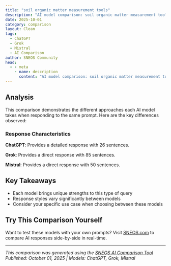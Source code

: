 ```yaml
---
title: "soil organic matter measurement tools"
description: "AI model comparison: soil organic matter measurement tools..."
date: 2025-10-01
category: comparison
layout: Clean
tags:
  - ChatGPT
  - Grok
  - Mistral
  - AI Comparison
author: SNEOS Community
head:
  - - meta
    - name: description
      content: "AI model comparison: soil organic matter measurement tools..."
---
```


<ChatComparison
  title="soil organic matter measurement tools"
  prompt="soil organic matter measurement tools"
  :responses='{
    "ChatGPT": "There are several tools and methods used to measure soil organic matter (SOM). The choice of tool depends on the accuracy needed, available resources, and the context of the measurement. Here are some commonly used tools and methods:\n\n### Laboratory-Based Methods\n1. **Loss on Ignition (LOI)**\n   - Procedure: Soil samples are dried, weighed, then heated at high temperatures (typically 375-550\u00B0C) to burn off organic matter.\n   - Measurement: The weight loss corresponds to the organic matter content.\n   - Tools Needed: Muffle furnace, drying oven, balance, crucibles.\n\n2. **Dry Combustion (Elemental Analyzer)**\n   - Procedure: Soil samples are combusted in an elemental analyzer which measures carbon content directly.\n   - Measurement: Provides precise organic carbon content, which can be converted to organic matter.\n   - Tools Needed: Elemental analyzer, combustion furnace.\n\n3. **Walkley-Black Method (Wet Chemical Oxidation)**\n   - Procedure: Chemical oxidation of organic matter using potassium dichromate and sulfuric acid, followed by titration.\n   - Measurement: Estimates the organic carbon content.\n   - Tools Needed: Laboratory glassware, reagents, titration setup.\n\n### Field and Portable Tools\n4. **Portable Soil Organic Carbon (SOC) Analyzers**\n   - Description: Handheld devices using near-infrared spectroscopy (NIR) or mid-infrared spectroscopy (MIR) to estimate soil organic carbon.\n   - Advantages: Rapid, non-destructive, and suitable for field use.\n   - Limitations: Requires calibration with lab data for accuracy.\n\n5. **Near-Infrared Spectroscopy (NIRS)**\n   - Description: Can be performed with bench-top or portable spectrometers to assess organic matter based on spectral signatures.\n   - Use: Typically used for rapid screening of soil samples.\n\n### Indirect Methods\n6. **Soil Color Charts and Munsell Soil Color Book**\n   - While not quantitative, darker soils generally indicate higher organic matter.\n\n7. **Remote Sensing and Soil Mapping Tools**\n   - Use satellite imagery or drone-based sensors combined with soil sampling data to estimate organic matter over large areas.\n\n---\n\n### Summary Table\n\n| Method/Tool                  | Type         | Accuracy          | Pros                      | Cons                          |\n|-----------------------------|--------------|-------------------|---------------------------|-------------------------------|\n| Loss on Ignition (LOI)       | Lab          | Moderate          | Simple, low cost          | Can overestimate SOM           |\n| Dry Combustion (Elemental Analyzer) | Lab  | High              | Precise carbon content    | Expensive equipment            |\n| Walkley-Black Method         | Lab          | Moderate          | Widely used               | Uses hazardous chemicals       |\n| Portable SOC Analyzers       | Field/Portable| Moderate          | Fast, onsite results      | Needs calibration              |\n| Near-Infrared Spectroscopy   | Lab/Field    | Variable          | Non-destructive           | Calibration required           |\n| Soil Color Charts            | Visual       | Low               | Quick, no equipment       | Not quantitative               |\n| Remote Sensing               | Field/Remote | Variable          | Large area coverage       | Needs ground-truthing          |\n\n---\n\nIf you need recommendations tailored to your situation, such as for research, agriculture, or environmental monitoring, please let me know!",
    "Grok": "Measuring soil organic matter (SOM) is critical for assessing soil health, fertility, and its capacity to store carbon. Several tools, instruments, and methods are used by researchers, farmers, and soil scientists to quantify SOM content. Below is a list of common tools and techniques for measuring soil organic matter, along with brief descriptions of their use:\n\n---\n\n### **1. Laboratory-Based Methods (Direct Measurement Tools)**\nThese are precise methods typically conducted in a controlled lab environment.\n\n- **Loss on Ignition (LOI)**\n  - **Tool/Equipment**: Muffle furnace, crucibles, analytical balance.\n  - **Description**: Soil samples are dried and then heated to high temperatures (typically 400\u2013550\u00B0C) to burn off organic matter. The weight loss after ignition is used to estimate SOM content.\n  - **Advantages**: Simple, widely used, and requires minimal equipment beyond a furnace.\n  - **Limitations**: May overestimate SOM if carbonates or other volatile compounds are present.\n\n- **Walkley-Black Method (Wet Oxidation)**\n  - **Tool/Equipment**: Burette, conical flasks, chemicals (potassium dichromate, sulfuric acid), titrator.\n  - **Description**: Soil organic carbon (SOC), a major component of SOM, is oxidized using potassium dichromate in an acidic medium. The remaining dichromate is titrated to estimate SOC, which is then used to calculate SOM (SOM \u2248 SOC \u00D7 1.72).\n  - **Advantages**: Accurate for SOC measurement.\n  - **Limitations**: Requires hazardous chemicals and skilled lab personnel; does not directly measure total SOM.\n\n- **Dry Combustion (Elemental Analyzer)**\n  - **Tool/Equipment**: CHN analyzer (Carbon, Hydrogen, Nitrogen analyzer).\n  - **Description**: Soil samples are combusted at high temperatures, and the carbon dioxide (CO\u2082) released is measured to determine SOC content, which is used to estimate SOM.\n  - **Advantages**: Highly accurate and automated.\n  - **Limitations**: Expensive equipment and requires calibration.\n\n- **Spectroscopy**\n  - **Tool/Equipment**: Near-Infrared Reflectance Spectroscopy (NIRS) or Mid-Infrared Spectroscopy (MIRS) devices.\n  - **Description**: Soil samples are analyzed using infrared light to detect specific wavelengths associated with organic matter. Requires calibration with known samples.\n  - **Advantages**: Non-destructive, rapid, and can measure multiple soil properties.\n  - **Limitations**: Requires calibration and may be less accurate for complex soils.\n\n---\n\n### **2. Field-Based Methods (Indirect or Portable Tools)**\nThese methods are useful for on-site assessments but may be less precise than lab methods.\n\n- **Portable Near-Infrared (NIR) Spectrometers**\n  - **Tool/Equipment**: Handheld NIR devices (e.g., ASD FieldSpec, Veris Technologies).\n  - **Description**: Similar to lab-based spectroscopy, these portable devices measure reflected light from soil to estimate SOM content in the field.\n  - **Advantages**: Quick and non-destructive; suitable for large-scale surveys.\n  - **Limitations**: Accuracy depends on calibration and soil type; less precise than lab methods.\n\n- **Soil Color Charts**\n  - **Tool/Equipment**: Munsell Soil Color Chart or digital colorimeters.\n  - **Description**: Soil color is visually or digitally assessed to estimate SOM content, as darker soils often have higher organic matter.\n  - **Advantages**: Simple and inexpensive for rough estimates.\n  - **Limitations**: Highly subjective and less accurate; influenced by soil moisture and texture.\n\n- **Field Test Kits**\n  - **Tool/Equipment**: Commercial soil test kits (e.g., LaMotte Soil Test Kits).\n  - **Description**: These kits use chemical reagents to provide a rough estimate of SOM or SOC content through colorimetric reactions.\n  - **Advantages**: Easy to use for farmers or non-specialists.\n  - **Limitations**: Low precision and may not be suitable for research purposes.\n\n---\n\n### **3. Emerging Technologies and Tools**\nAdvanced tools are being developed to improve the speed, accuracy, and accessibility of SOM measurement.\n\n- **Remote Sensing and UAVs (Drones)**\n  - **Tool/Equipment**: Multispectral/hyperspectral sensors mounted on drones or satellites.\n  - **Description**: These tools capture data over large areas to predict SOM content by analyzing soil reflectance properties.\n  - **Advantages**: Covers large areas quickly; useful for precision agriculture.\n  - **Limitations**: Requires ground truth data for calibration and may be affected by vegetation cover.\n\n- **Soil Sensors and IoT Devices**\n  - **Tool/Equipment**: IoT-enabled soil sensors (e.g., SoilCares Scanner, Edaphic Scientific Sensors).\n  - **Description**: These sensors use electrical conductivity, capacitance, or spectroscopic methods to estimate SOM in real-time.\n  - **Advantages**: Real-time data collection; integrates with digital platforms.\n  - **Limitations**: Still under development for widespread SOM measurement; accuracy varies.\n\n- **Machine Learning and AI Models**\n  - **Tool/Equipment**: Software platforms coupled with sensor data or lab results.\n  - **Description**: AI algorithms predict SOM content by integrating data from spectroscopy, remote sensing, or other sources.\n  - **Advantages**: Can handle large datasets and improve accuracy over time.\n  - **Limitations**: Requires robust datasets for training and technical expertise.\n\n---\n\n### **4. Sampling Tools for SOM Measurement Preparation**\nBefore measurement, proper soil sampling is essential for accurate results.\n\n- **Soil Augers and Corers**\n  - **Description**: Used to collect soil samples from specific depths (e.g., 0\u201315 cm for surface SOM).\n  - **Examples**: Hand augers, hydraulic corers.\n  - **Purpose**: Ensures representative samples for lab or field analysis.\n\n- **GPS and Mapping Tools**\n  - **Description**: Used to record sampling locations and create SOM distribution maps.\n  - **Examples**: Handheld GPS devices, GIS software.\n  - **Purpose**: Helps in spatially tracking SOM variation across fields.\n\n---\n\n### **Factors to Consider When Choosing a Tool**\n- **Accuracy vs. Speed**: Lab methods (e.g., LOI, dry combustion) are more accurate but time-consuming, while field tools (e.g., NIR) are faster but less precise.\n- **Cost**: Lab equipment like CHN analyzers is expensive, while color charts or field kits are more affordable.\n- **Scale**: For large areas, remote sensing or drones may be ideal; for small plots, handheld tools or lab analysis suffice.\n- **Expertise**: Some methods (e.g., Walkley-Black) require trained personnel, while others (e.g., test kits) are user-friendly.\n\n---\n\nBy combining these tools and methods, you can obtain a comprehensive understanding of soil organic matter content tailored to your specific needs, whether for research, farming, or environmental monitoring. For precise applications, it\u2019s often recommended to use a combination of field and lab techniques for validation. Which method are you considering for your specific use case? I can provide more detailed guidance if needed!",
    "Mistral": "Measuring soil organic matter (SOM) is crucial for understanding soil health, fertility, and carbon sequestration. Several tools and methods are available for this purpose, each with its own advantages and limitations. Here are some common methods:\n\n### 1. **Loss on Ignition (LOI)**\n- **Description**: This method involves heating a soil sample to a high temperature (usually around 550\u00B0C) to burn off the organic matter. The weight loss is then used to calculate the percentage of organic matter.\n- **Advantages**: Simple and relatively inexpensive.\n- **Limitations**: Can be affected by the presence of carbonates and other minerals that decompose at high temperatures.\n\n### 2. **Wet Oxidation (Walkley-Black Method)**\n- **Description**: This method uses a chemical oxidation process to determine the amount of organic carbon in the soil. The soil sample is treated with potassium dichromate and sulfuric acid, and the amount of carbon dioxide released is measured.\n- **Advantages**: Provides a more accurate measure of organic carbon.\n- **Limitations**: Time-consuming and requires the use of hazardous chemicals.\n\n### 3. **Dry Combustion (Elemental Analyzer)**\n- **Description**: This method involves heating the soil sample in an oxygen-rich environment to convert all organic carbon to carbon dioxide, which is then measured.\n- **Advantages**: Highly accurate and can be automated.\n- **Limitations**: Expensive equipment and requires specialized training.\n\n### 4. **Near-Infrared Spectroscopy (NIRS)**\n- **Description**: This method uses near-infrared light to analyze the soil sample. The reflected light is measured to determine the organic matter content.\n- **Advantages**: Non-destructive, rapid, and can be used in the field.\n- **Limitations**: Requires calibration and can be less accurate for soils with high variability.\n\n### 5. **Visible and Near-Infrared Spectroscopy (Vis-NIR)**\n- **Description**: Similar to NIRS, but includes the visible spectrum as well. This method can provide additional information about soil properties.\n- **Advantages**: Rapid and non-destructive.\n- **Limitations**: Requires calibration and can be less accurate for soils with high variability.\n\n### 6. **Mid-Infrared Spectroscopy (MIRS)**\n- **Description**: This method uses mid-infrared light to analyze the soil sample. The reflected light is measured to determine the organic matter content.\n- **Advantages**: Provides detailed information about soil organic matter composition.\n- **Limitations**: Requires calibration and can be less accurate for soils with high variability.\n\n### 7. **Soil Test Kits**\n- **Description**: These are portable kits that can be used in the field to estimate soil organic matter content. They often use chemical reactions to provide a quick estimate.\n- **Advantages**: Easy to use and provide immediate results.\n- **Limitations**: Less accurate than laboratory methods.\n\n### 8. **Remote Sensing**\n- **Description**: Satellite or drone-based imagery can be used to estimate soil organic matter content over large areas.\n- **Advantages**: Provides spatial information and can cover large areas quickly.\n- **Limitations**: Less accurate for individual soil samples and requires ground-truthing.\n\n### 9. **Soil Organic Carbon (SOC) Meters**\n- **Description**: These are handheld devices that use various spectroscopic techniques to measure soil organic carbon content.\n- **Advantages**: Portable and provide quick results.\n- **Limitations**: Less accurate than laboratory methods and require calibration.\n\n### 10. **Laboratory Analysis**\n- **Description**: Soil samples can be sent to a laboratory for detailed analysis using a combination of the above methods.\n- **Advantages**: Highly accurate and can provide a comprehensive analysis of soil properties.\n- **Limitations**: Time-consuming and can be expensive.\n\nChoosing the right method depends on the specific needs of the project, the available resources, and the desired level of accuracy. For large-scale studies, a combination of methods may be used to ensure comprehensive and accurate results."
  }'
  published-date="16:34"
/>

## Analysis

This comparison demonstrates the different approaches each AI model takes when responding to the same prompt. Here are the key differences observed:

### Response Characteristics

**ChatGPT**: Provides a detailed response with 26 sentences. 

**Grok**: Provides a direct response with 85 sentences. 

**Mistral**: Provides a direct response with 50 sentences. 

## Key Takeaways

- Each model brings unique strengths to this type of query
- Response styles vary significantly between models
- Consider your specific use case when choosing between these models

## Try This Comparison Yourself

Want to test these models with your own prompts? Visit [SNEOS.com](https://sneos.com) to compare AI responses side-by-side in real-time.

---

*This comparison was generated using the [SNEOS AI Comparison Tool](https://sneos.com)*
*Published: October 01, 2025 | Models: ChatGPT, Grok, Mistral*
